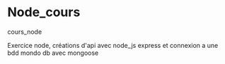 # Node_cours


cours_node


Exercice node, créations d'api avec node_js express et connexion a une bdd mondo db avec mongoose
